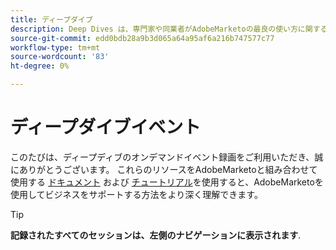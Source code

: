```yaml
---
title: ディープダイブ
description: Deep Dives は、専門家や同業者がAdobeMarketoの最良の使い方に関する考えやアイデアを共有しているビデオライブラリです。
source-git-commit: edd0bdb28a9b3d065a64a95af6a216b747577c77
workflow-type: tm+mt
source-wordcount: '83'
ht-degree: 0%

---
```


# ディープダイブイベント

このたびは、ディープディブのオンデマンドイベント録画をご利用いただき、誠にありがとうございます。 これらのリソースをAdobeMarketoと組み合わせて使用する [ドキュメント](https://experienceleague.adobe.com/docs/marketo-engage.html) および [チュートリアル](https://experienceleague.adobe.com/docs/marketo-learn/tutorials/overview.html)を使用すると、AdobeMarketoを使用してビジネスをサポートする方法をより深く理解できます。

>[!TIP]
>
>**記録されたすべてのセッションは、左側のナビゲーションに表示されます**.
